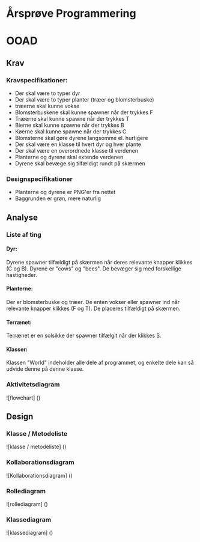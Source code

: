 # Årsprøve Programmering

# OOAD

## Krav

### Kravspecifikationer:
* Der skal være to typer dyr
* Der skal være to typer planter (træer og blomsterbuske)
* træerne skal kunne vokse
* Blomsterbuskene skal kunne spawner når der trykkes F
* Træerne skal kunne spawne når der trykkes T
* Bierne skal kunne spawne når der trykkes B
* Køerne skal kunne spawne når der trykkes C
* Blomsterne skal gøre dyrene langsomme el. hurtigere
* Der skal være en klasse til hvert dyr og hver plante
* Der skal være en overordnede klasse til verdenen 
* Planterne og dyrene skal extende verdenen
* Dyrene skal bevæge sig tilfældigt rundt på skærmen

### Designspecifikationer
* Planterne og dyrene er PNG'er fra nettet
* Baggrunden er grøn, mere naturlig

## Analyse
### Liste af ting
#### Dyr:
Dyrene spawner tilfældigt på skærmen når deres relevante knapper klikkes (C og B). Dyrene er "cows" og "bees". De bevæger sig med forskellige hastigheder. 

#### Planterne:
Der er blomsterbuske og træer. De enten vokser eller spawner ind når relevante knapper klikkes (F og T). De placeres tilfældigt på skærmen.

#### Terrænet:
Terrænet er en solsikke der spawner tilfælgit når der klikkes S.

#### Klasser:
Klassen "World" indeholder alle dele af programmet, og enkelte dele kan så udvide denne på denne klasse.

### Aktivitetsdiagram
![flowchart]
()

## Design
### Klasse / Metodeliste
![klasse / metodeliste]
()

### Kollaborationsdiagram
![Kollaborationsdiagram]
()

### Rollediagram
![rollediagram]
()

### Klassediagram
![klassediagram]
()
